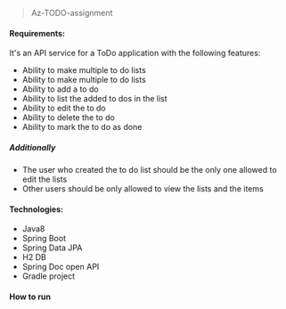 > Az-TODO-assignment

#### Requirements:
It's an API service for a ToDo application with the following features:
* Ability to make multiple to do lists
* Ability to make multiple to do lists
* Ability to add a to do
* Ability to list the added to dos in the list
* Ability to edit the to do
* Ability to delete the to do
* Ability to mark the to do as done
##### Additionally
* The user who created the to do list should be the only one allowed to edit the lists
* Other users should be only allowed to view the lists and the items

#### Technologies:
- Java8
- Spring Boot
- Spring Data JPA
- H2 DB
- Spring Doc open API
- Gradle project

#### How to run
